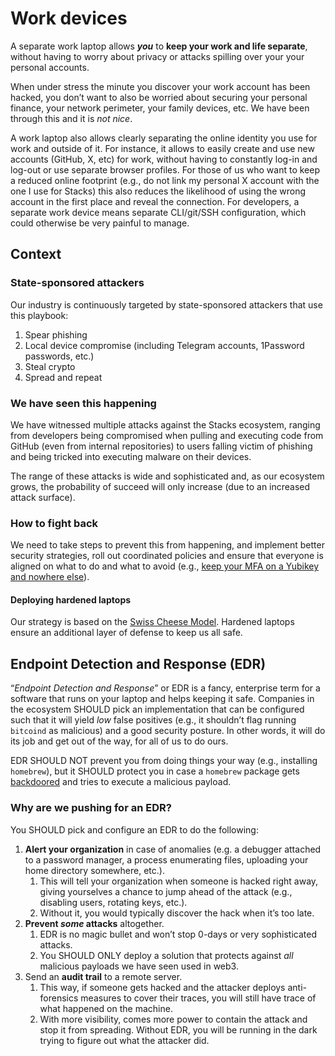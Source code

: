 # Work devices

A separate work laptop allows ***you*** to **keep your work and life separate**, without having to worry about privacy or attacks spilling over your your personal accounts.

When under stress the minute you discover your work account has been hacked, you don’t want to also be worried about securing your personal finance, your network perimeter, your family devices, etc. We have been through this and it is *not nice*.

A work laptop also allows clearly separating the online identity you use for work and outside of it. For instance, it allows to easily create and use new accounts (GitHub, X, etc) for work, without having to constantly log-in and log-out or use separate browser profiles. For those of us who want to keep a reduced online footprint (e.g., do not link my personal X account with the one I use for Stacks) this also reduces the likelihood of using the wrong account in the first place and reveal the connection. For developers, a separate work device means separate CLI/git/SSH configuration, which could otherwise be very painful to manage.

## Context

### State-sponsored attackers

Our industry is continuously targeted by state-sponsored attackers that use this playbook:

1. Spear phishing
2. Local device compromise (including Telegram accounts, 1Password passwords, etc.)
3. Steal crypto
4. Spread and repeat

### We have seen this happening

We have witnessed multiple attacks against the Stacks ecosystem, ranging from developers being compromised when pulling and executing code from GitHub (even from internal repositories) to users falling victim of phishing and being tricked into executing malware on their devices.

The range of these attacks is wide and sophisticated and, as our ecosystem grows, the probability of succeed will only increase (due to an increased attack surface).

### How to fight back

We need to take steps to prevent this from happening, and implement better security strategies, roll out coordinated policies and ensure that everyone is aligned on what to do and what to avoid (e.g., [keep your MFA on a Yubikey and nowhere else](./mfa.md)).

#### Deploying hardened laptops

Our strategy is based on the [Swiss Cheese Model](https://en.wikipedia.org/wiki/Swiss_cheese_model). Hardened laptops ensure an additional layer of defense to keep us all safe.

## **Endpoint Detection and Response (EDR)**

“*Endpoint Detection and Response*” or EDR is a fancy, enterprise term for a software that runs on your laptop and helps keeping it safe.  Companies in the ecosystem SHOULD pick an implementation that can be configured such that it will yield *low* false positives (e.g., it shouldn’t flag running `bitcoind` as malicious) and a good security posture. In other words, it will do its job and get out of the way, for all of us to do ours.

EDR SHOULD NOT prevent you from doing things your way (e.g., installing `homebrew`), but it SHOULD protect you in case a `homebrew` package gets [backdoored](https://www.stepsecurity.io/blog/ctrl-tinycolor-and-40-npm-packages-compromised) and tries to execute a malicious payload.

### Why are we pushing for an EDR?

You SHOULD pick and configure an EDR to do the following:

1. **Alert your organization** in case of anomalies (e.g. a debugger attached to a password manager, a process enumerating files, uploading your home directory somewhere, etc.).
    1. This will tell your organization when someone is hacked right away, giving yourselves a chance to jump ahead of the attack (e.g., disabling users, rotating keys, etc.).
    2. Without it, you would typically discover the hack when it’s too late.
2. **Prevent *some* attacks** altogether.
    1. EDR is no magic bullet and won’t stop 0-days or very sophisticated attacks.
    2. You SHOULD ONLY deploy a solution that protects against *all* malicious payloads we have seen used in web3.
3. Send an **audit trail** to a remote server.
    1. This way, if someone gets hacked and the attacker deploys anti-forensics measures to cover their traces, you will still have trace of what happened on the machine.
    2. With more visibility, comes more power to contain the attack and stop it from spreading. Without EDR, you will be running in the dark trying to figure out what the attacker did.

